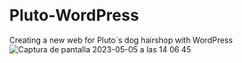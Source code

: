 # Pluto-WordPress
Creating a new web for Pluto´s  dog hairshop with WordPress
![Captura de pantalla 2023-05-05 a las 14 06 45](https://user-images.githubusercontent.com/121671203/236453567-e7845748-d67f-40e9-9254-2f6d4dd853de.png)
